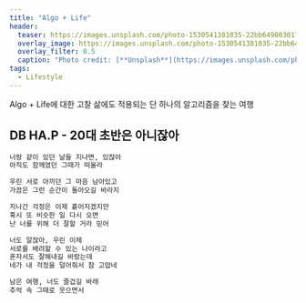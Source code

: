 ```yaml
---
title: "Algo + Life"
header:
  teaser: https://images.unsplash.com/photo-1530541381035-22bb64900301?q=80&w=3570&auto=format&fit=crop&ixlib=rb-4.0.3&ixid=M3wxMjA3fDB8MHxwaG90by1wYWdlfHx8fGVufDB8fHx8fA%3D%3D
  overlay_image: https://images.unsplash.com/photo-1530541381035-22bb64900301?q=80&w=3570&auto=format&fit=crop&ixlib=rb-4.0.3&ixid=M3wxMjA3fDB8MHxwaG90by1wYWdlfHx8fGVufDB8fHx8fA%3D%3D
  overlay_filter: 0.5
  caption: "Photo credit: [**Unsplash**](https://images.unsplash.com/photo-1530541381035-22bb64900301?q=80&w=3570&auto=format&fit=crop&ixlib=rb-4.0.3&ixid=M3wxMjA3fDB8MHxwaG90by1wYWdlfHx8fGVufDB8fHx8fA%3D%3D)"
tags:
  - Lifestyle
---
```


Algo + Life에 대한 고찰
삶에도 적용되는 단 하나의 알고리즘을 찾는 여행

## DB HA.P - 20대 초반은 아니잖아
```markdown
너랑 같이 있던 날들 지나면, 있잖아
아직도 함께였던 그때가 떠올라

우린 서로 아끼던 그 마음 남아있고
가끔은 그런 순간이 돌아오길 바라지

지나간 걱정은 이제 흩어지겠지만
혹시 또 비슷한 일 다시 오면
난 너를 위해 더 잘할 거라 믿어

너도 알잖아, 우린 이제
서로를 배려할 수 있는 나이라고
혼자서도 잘해내길 바랐는데
네가 내 걱정을 덜어줘서 참 고맙네

남은 여행, 너도 즐겁길 바래
추억 속 그때로 웃으면서
```
